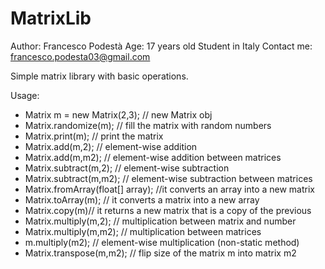 # MatrixLib
   Author: Francesco Podestà
   Age: 17 years old
   Student in Italy
   Contact me: francesco.podesta03@gmail.com

   Simple matrix library with basic operations.



 
  Usage:

 * Matrix m = new Matrix(2,3);  // new Matrix obj
 * Matrix.randomize(m);   // fill the matrix with random numbers
 * Matrix.print(m);  // print the matrix
 * Matrix.add(m,2); // element-wise addition
 * Matrix.add(m,m2); // element-wise addition between matrices
 * Matrix.subtract(m,2); // element-wise subtraction
 * Matrix.subtract(m,m2); // element-wise subtraction between matrices
 * Matrix.fromArray(float[] array); //it converts an array into a new matrix
 * Matrix.toArray(m); // it converts a matrix into a new array
 * Matrix.copy(m)// it returns a new matrix that is a copy of the previous
 * Matrix.multiply(m,2); // multiplication between matrix and number
 * Matrix.multiply(m,m2); //  multiplication between matrices
 * m.multiply(m2); // element-wise multiplication (non-static method)
 * Matrix.transpose(m,m2); // flip size of the matrix m into matrix m2


 
